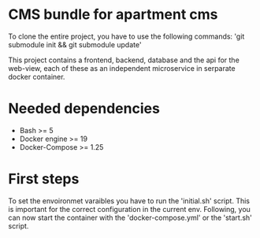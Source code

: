 # CMS bundle for apartment cms 

To clone the entire project, you have to use the following commands: 'git submodule init && git submodule update'

This project contains a frontend, backend, database and the api for the web-view, each of these as an independent microservice in serparate docker container.  

# Needed dependencies

* Bash >= 5
* Docker engine >= 19
* Docker-Compose >= 1.25

# First steps

To set the envoironmet varaibles you have to run the 'initial.sh' script. This is important for the correct configuration in the current env.
Following, you can now start the container with the 'docker-compose.yml' or the 'start.sh' script. 
